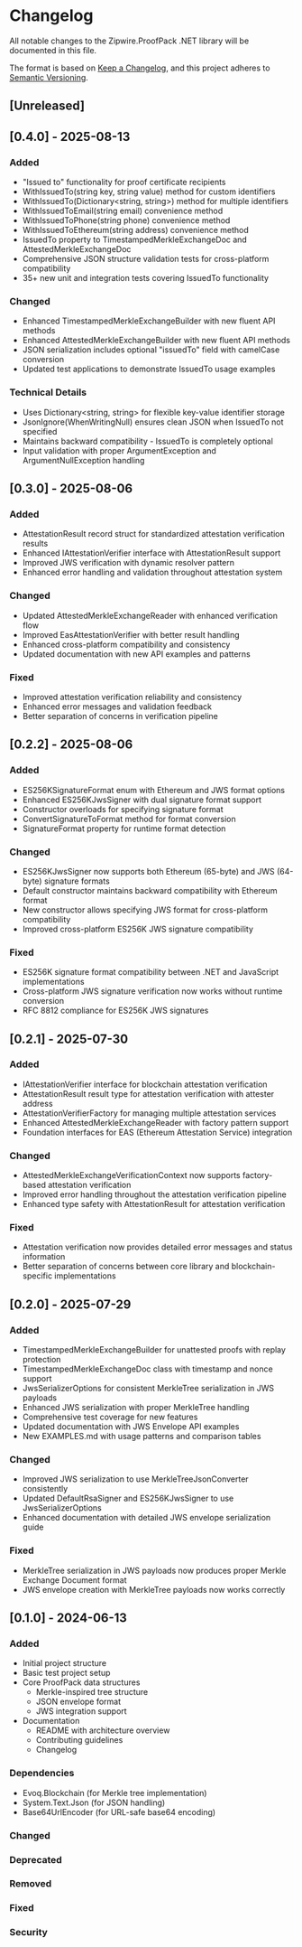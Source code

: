 # Changelog

All notable changes to the Zipwire.ProofPack .NET library will be documented in this file.

The format is based on [Keep a Changelog](https://keepachangelog.com/en/1.0.0/),
and this project adheres to [Semantic Versioning](https://semver.org/spec/v2.0.0.html).

## [Unreleased]

## [0.4.0] - 2025-08-13

### Added
- "Issued to" functionality for proof certificate recipients
- WithIssuedTo(string key, string value) method for custom identifiers
- WithIssuedTo(Dictionary<string, string>) method for multiple identifiers
- WithIssuedToEmail(string email) convenience method
- WithIssuedToPhone(string phone) convenience method  
- WithIssuedToEthereum(string address) convenience method
- IssuedTo property to TimestampedMerkleExchangeDoc and AttestedMerkleExchangeDoc
- Comprehensive JSON structure validation tests for cross-platform compatibility
- 35+ new unit and integration tests covering IssuedTo functionality

### Changed
- Enhanced TimestampedMerkleExchangeBuilder with new fluent API methods
- Enhanced AttestedMerkleExchangeBuilder with new fluent API methods
- JSON serialization includes optional "issuedTo" field with camelCase conversion
- Updated test applications to demonstrate IssuedTo usage examples

### Technical Details
- Uses Dictionary<string, string> for flexible key-value identifier storage
- JsonIgnore(WhenWritingNull) ensures clean JSON when IssuedTo not specified
- Maintains backward compatibility - IssuedTo is completely optional
- Input validation with proper ArgumentException and ArgumentNullException handling

## [0.3.0] - 2025-08-06

### Added
- AttestationResult record struct for standardized attestation verification results
- Enhanced IAttestationVerifier interface with AttestationResult support
- Improved JWS verification with dynamic resolver pattern
- Enhanced error handling and validation throughout attestation system

### Changed
- Updated AttestedMerkleExchangeReader with enhanced verification flow
- Improved EasAttestationVerifier with better result handling
- Enhanced cross-platform compatibility and consistency
- Updated documentation with new API examples and patterns

### Fixed
- Improved attestation verification reliability and consistency
- Enhanced error messages and validation feedback
- Better separation of concerns in verification pipeline

## [0.2.2] - 2025-08-06

### Added
- ES256KSignatureFormat enum with Ethereum and JWS format options
- Enhanced ES256KJwsSigner with dual signature format support
- Constructor overloads for specifying signature format
- ConvertSignatureToFormat method for format conversion
- SignatureFormat property for runtime format detection

### Changed
- ES256KJwsSigner now supports both Ethereum (65-byte) and JWS (64-byte) signature formats
- Default constructor maintains backward compatibility with Ethereum format
- New constructor allows specifying JWS format for cross-platform compatibility
- Improved cross-platform ES256K JWS signature compatibility

### Fixed
- ES256K signature format compatibility between .NET and JavaScript implementations
- Cross-platform JWS signature verification now works without runtime conversion
- RFC 8812 compliance for ES256K JWS signatures

## [0.2.1] - 2025-07-30

### Added
- IAttestationVerifier interface for blockchain attestation verification
- AttestationResult result type for attestation verification with attester address
- AttestationVerifierFactory for managing multiple attestation services
- Enhanced AttestedMerkleExchangeReader with factory pattern support
- Foundation interfaces for EAS (Ethereum Attestation Service) integration

### Changed
- AttestedMerkleExchangeVerificationContext now supports factory-based attestation verification
- Improved error handling throughout the attestation verification pipeline
- Enhanced type safety with AttestationResult for attestation verification

### Fixed
- Attestation verification now provides detailed error messages and status information
- Better separation of concerns between core library and blockchain-specific implementations

## [0.2.0] - 2025-07-29

### Added
- TimestampedMerkleExchangeBuilder for unattested proofs with replay protection
- TimestampedMerkleExchangeDoc class with timestamp and nonce support
- JwsSerializerOptions for consistent MerkleTree serialization in JWS payloads
- Enhanced JWS serialization with proper MerkleTree handling
- Comprehensive test coverage for new features
- Updated documentation with JWS Envelope API examples
- New EXAMPLES.md with usage patterns and comparison tables

### Changed
- Improved JWS serialization to use MerkleTreeJsonConverter consistently
- Updated DefaultRsaSigner and ES256KJwsSigner to use JwsSerializerOptions
- Enhanced documentation with detailed JWS envelope serialization guide

### Fixed
- MerkleTree serialization in JWS payloads now produces proper Merkle Exchange Document format
- JWS envelope creation with MerkleTree payloads now works correctly

## [0.1.0] - 2024-06-13

### Added
- Initial project structure
- Basic test project setup
- Core ProofPack data structures
  - Merkle-inspired tree structure
  - JSON envelope format
  - JWS integration support
- Documentation
  - README with architecture overview
  - Contributing guidelines
  - Changelog

### Dependencies
- Evoq.Blockchain (for Merkle tree implementation)
- System.Text.Json (for JSON handling)
- Base64UrlEncoder (for URL-safe base64 encoding)

### Changed

### Deprecated

### Removed

### Fixed

### Security 